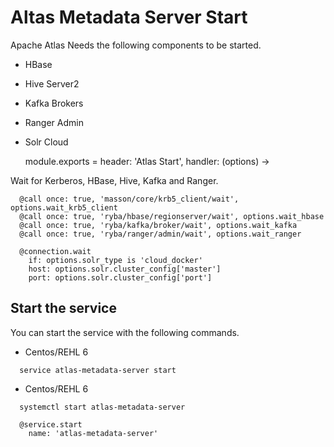 
# Altas Metadata Server Start

Apache Atlas Needs the following components to be started.
- HBase
- Hive Server2
- Kafka Brokers
- Ranger Admin
- Solr Cloud

    module.exports = header: 'Atlas Start', handler: (options) ->

Wait for Kerberos, HBase, Hive, Kafka and Ranger.

      @call once: true, 'masson/core/krb5_client/wait', options.wait_krb5_client
      @call once: true, 'ryba/hbase/regionserver/wait', options.wait_hbase
      @call once: true, 'ryba/kafka/broker/wait', options.wait_kafka
      @call once: true, 'ryba/ranger/admin/wait', options.wait_ranger
      
      @connection.wait
        if: options.solr_type is 'cloud_docker'
        host: options.solr.cluster_config['master']
        port: options.solr.cluster_config['port']

## Start the service
You can start the service with the following commands.
* Centos/REHL 6
```
  service atlas-metadata-server start
```
* Centos/REHL 6
```
  systemctl start atlas-metadata-server
```

      @service.start
        name: 'atlas-metadata-server'
